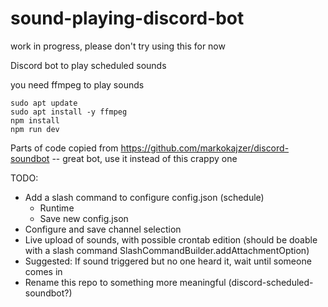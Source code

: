 # sound-playing-discord-bot

work in progress, please don't try using this for now

Discord bot to play scheduled sounds

you need ffmpeg to play sounds

```
sudo apt update
sudo apt install -y ffmpeg
npm install
npm run dev
```

Parts of code copied from https://github.com/markokajzer/discord-soundbot -- great bot, use it instead of this crappy one

TODO:

- Add a slash command to configure config.json (schedule)
  - Runtime
  - Save new config.json
- Configure and save channel selection
- Live upload of sounds, with possible crontab edition (should be doable with a slash command SlashCommandBuilder.addAttachmentOption)
- Suggested: If sound triggered but no one heard it, wait until someone comes in
- Rename this repo to something more meaningful (discord-scheduled-soundbot?)

